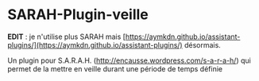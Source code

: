 SARAH-Plugin-veille
===================

**EDIT** : je n'utilise plus SARAH mais [https://aymkdn.github.io/assistant-plugins/](https://aymkdn.github.io/assistant-plugins/) désormais.

Un plugin pour S.A.R.A.H. (http://encausse.wordpress.com/s-a-r-a-h/) qui permet de la mettre en veille durant une période de temps définie
